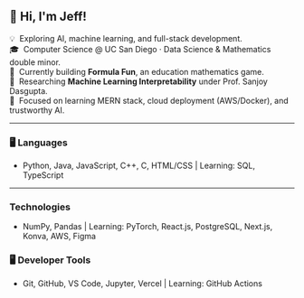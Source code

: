 <h2>👋 Hi, I'm Jeff!</h2>

💡 &nbsp;Exploring AI, machine learning, and full-stack development.  
🎓 &nbsp;Computer Science @ UC San Diego · Data Science & Mathematics double minor.  
🚀 &nbsp;Currently building **Formula Fun**, an education mathematics game.  
🔬 &nbsp;Researching **Machine Learning Interpretability** under Prof. Sanjoy Dasgupta.  
🌱 &nbsp;Focused on learning MERN stack, cloud deployment (AWS/Docker), and trustworthy AI.  

---

### 🖥️ Languages
- Python, Java, JavaScript, C++, C, HTML/CSS | Learning: SQL, TypeScript

---

### Technologies
- NumPy, Pandas | Learning: PyTorch, React.js, PostgreSQL, Next.js, Konva, AWS, Figma

### 🖥️ Developer Tools
- Git, GitHub, VS Code, Jupyter, Vercel | Learning: GitHub Actions
